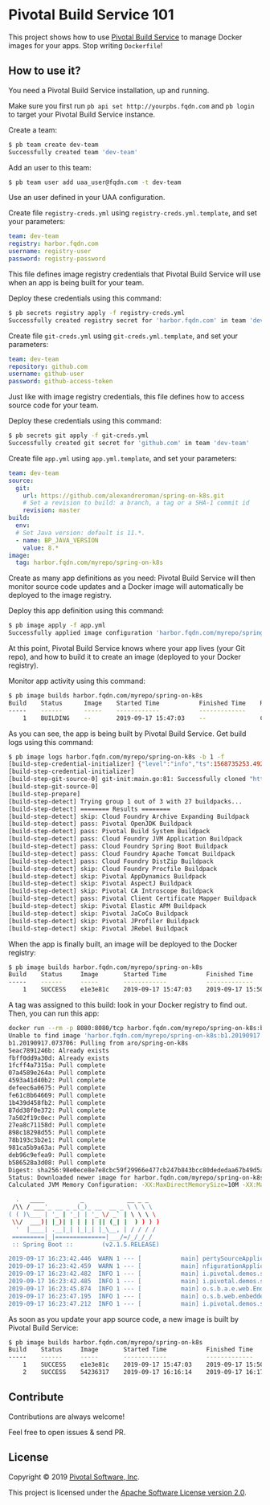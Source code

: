 # Pivotal Build Service 101

This project shows how to use
[Pivotal Build Service](https://content.pivotal.io/blog/pivotal-build-service-now-alpha-assembles-and-updates-containers-in-kubernetes)
to manage Docker images for your apps. Stop writing `Dockerfile`!

## How to use it?

You need a Pivotal Build Service installation, up and running.

Make sure you first run `pb api set http://yourpbs.fqdn.com`
and `pb login` to target your Pivotal Build Service instance.

Create a team:
```bash
$ pb team create dev-team
Successfully created team 'dev-team'
```

Add an user to this team:
```bash
$ pb team user add uaa_user@fqdn.com -t dev-team
```

Use an user defined in your UAA configuration.

Create file `registry-creds.yml` using `registry-creds.yml.template`, and set your parameters:
```yaml
team: dev-team
registry: harbor.fqdn.com
username: registry-user
password: registry-password
```

This file defines image registry credentials that Pivotal Build Service will use when
an app is being built for your team.

Deploy these credentials using this command:
```bash
$ pb secrets registry apply -f registry-creds.yml
Successfully created registry secret for 'harbor.fqdn.com' in team 'dev-team'
```

Create file `git-creds.yml` using `git-creds.yml.template`, and set your parameters:
```yaml
team: dev-team
repository: github.com
username: github-user
password: github-access-token
```

Just like with image registry credentials, this file defines how to access source
code for your team.

Deploy these credentials using this command:
```bash
$ pb secrets git apply -f git-creds.yml
Successfully created git secret for 'github.com' in team 'dev-team'
```

Create file `app.yml` using `app.yml.template`, and set your parameters:
```yaml
team: dev-team
source:
  git:
    url: https://github.com/alexandreroman/spring-on-k8s.git
    # Set a revision to build: a branch, a tag or a SHA-1 commit id
    revision: master
build:
  env:
  # Set Java version: default is 11.*.
  - name: BP_JAVA_VERSION
    value: 8.*
image:
  tag: harbor.fqdn.com/myrepo/spring-on-k8s
```

Create as many app definitions as you need: Pivotal Build Service will then
monitor source code updates and a Docker image will automatically be deployed
to the image registry.

Deploy this app definition using this command:
```bash
$ pb image apply -f app.yml
Successfully applied image configuration 'harbor.fqdn.com/myrepo/spring-on-k8s'
```

At this point, Pivotal Build Service knows where your app lives (your Git repo),
and how to build it to create an image (deployed to your Docker registry).

Monitor app activity using this command:
```bash
$ pb image builds harbor.fqdn.com/myrepo/spring-on-k8s
Build    Status      Image    Started Time           Finished Time    Reason
-----    ------      -----    ------------           -------------    ------
    1    BUILDING    --       2019-09-17 15:47:03    --               CONFIG
```

As you can see, the app is being built by Pivotal Build Service.
Get build logs using this command:
```bash
$ pb image logs harbor.fqdn.com/myrepo/spring-on-k8s -b 1 -f
[build-step-credential-initializer] {"level":"info","ts":1568735253.4923153,"logger":"fallback-logger","caller":"creds-init/main.go:40","msg":"Credentials initialized.","commit":"002a41a"}
[build-step-credential-initializer]
[build-step-git-source-0] git-init:main.go:81: Successfully cloned "https://github.com/alexandreroman/spring-on-k8s.git" @ "9eb9ed895e945891d1af6982b035f86c3a06ea3d" in path "/workspace"
[build-step-git-source-0]
[build-step-prepare]
[build-step-detect] Trying group 1 out of 3 with 27 buildpacks...
[build-step-detect] ======== Results ========
[build-step-detect] skip: Cloud Foundry Archive Expanding Buildpack
[build-step-detect] pass: Pivotal OpenJDK Buildpack
[build-step-detect] pass: Pivotal Build System Buildpack
[build-step-detect] pass: Cloud Foundry JVM Application Buildpack
[build-step-detect] pass: Cloud Foundry Spring Boot Buildpack
[build-step-detect] pass: Cloud Foundry Apache Tomcat Buildpack
[build-step-detect] pass: Cloud Foundry DistZip Buildpack
[build-step-detect] skip: Cloud Foundry Procfile Buildpack
[build-step-detect] skip: Pivotal AppDynamics Buildpack
[build-step-detect] skip: Pivotal AspectJ Buildpack
[build-step-detect] skip: Pivotal CA Introscope Buildpack
[build-step-detect] pass: Pivotal Client Certificate Mapper Buildpack
[build-step-detect] skip: Pivotal Elastic APM Buildpack
[build-step-detect] skip: Pivotal JaCoCo Buildpack
[build-step-detect] skip: Pivotal JProfiler Buildpack
[build-step-detect] skip: Pivotal JRebel Buildpack
```

When the app is finally built, an image will be deployed to the Docker registry:
```bash
$ pb image builds harbor.fqdn.com/myrepo/spring-on-k8s
Build    Status     Image       Started Time           Finished Time          Reason
-----    ------     -----       ------------           -------------          ------
    1    SUCCESS    e1e3e81c    2019-09-17 15:47:03    2019-09-17 15:50:50    CONFIG
```

A tag was assigned to this build: look in your Docker registry to find out.
Then, you can run this app:
```bash
docker run --rm -p 8080:8080/tcp harbor.fqdn.com/myrepo/spring-on-k8s:b1.20190917.073706
Unable to find image 'harbor.fqdn.com/myrepo/spring-on-k8s:b1.20190917.073706' locally
b1.20190917.073706: Pulling from aro/spring-on-k8s
5eac7891246b: Already exists
fbff0dd9a30d: Already exists
1fcff4a7315a: Pull complete
07a4589e264a: Pull complete
4593a41d40b2: Pull complete
defeec6a0675: Pull complete
fe61c8b64669: Pull complete
1b439d458fb2: Pull complete
87dd38f0e372: Pull complete
7a502f19c0ec: Pull complete
27ea8c71158d: Pull complete
898c18298d55: Pull complete
78b193c3b2e1: Pull complete
981ca5b9a63a: Pull complete
deb96c9efea9: Pull complete
b586528a3d08: Pull complete
Digest: sha256:98e0ece8e7e8cbc59f29966e477cb247b843bcc80dededaa67b49d5a48c19d1c
Status: Downloaded newer image for harbor.fqdn.com/myrepo/spring-on-k8s:b1.20190917.073706
Calculated JVM Memory Configuration: -XX:MaxDirectMemorySize=10M -XX:MaxMetaspaceSize=87497K -XX:ReservedCodeCacheSize=240M -Xss1M -Xmx68718877238K (Head Room: 0%, Loaded Class Count: 13034, Thread Count: 250, Total Memory: 70368744177664)

  .   ____          _            __ _ _
 /\\ / ___'_ __ _ _(_)_ __  __ _ \ \ \ \
( ( )\___ | '_ | '_| | '_ \/ _` | \ \ \ \
 \\/  ___)| |_)| | | | | || (_| |  ) ) ) )
  '  |____| .__|_| |_|_| |_\__, | / / / /
 =========|_|==============|___/=/_/_/_/
 :: Spring Boot ::        (v2.1.5.RELEASE)

2019-09-17 16:23:42.446  WARN 1 --- [           main] pertySourceApplicationContextInitializer : Skipping 'cloud' property source addition because not in a cloud
2019-09-17 16:23:42.459  WARN 1 --- [           main] nfigurationApplicationContextInitializer : Skipping reconfiguration because not in a cloud
2019-09-17 16:23:42.482  INFO 1 --- [           main] i.pivotal.demos.springonk8s.Application  : Starting Application on 1a2928976174 with PID 1 (/workspace/BOOT-INF/classes started by vcap in /workspace)
2019-09-17 16:23:42.485  INFO 1 --- [           main] i.pivotal.demos.springonk8s.Application  : No active profile set, falling back to default profiles: default
2019-09-17 16:23:45.874  INFO 1 --- [           main] o.s.b.a.e.web.EndpointLinksResolver      : Exposing 2 endpoint(s) beneath base path '/actuator'
2019-09-17 16:23:47.195  INFO 1 --- [           main] o.s.b.web.embedded.netty.NettyWebServer  : Netty started on port(s): 8080
2019-09-17 16:23:47.212  INFO 1 --- [           main] i.pivotal.demos.springonk8s.Application  : Started Application in 5.474 seconds (JVM running for 6.517)
```

As soon as you update your app source code, a new image is built
by Pivotal Build Service:
```bash
$ pb image builds harbor.fqdn.com/myrepo/spring-on-k8s
Build    Status     Image       Started Time           Finished Time          Reason
-----    ------     -----       ------------           -------------          ------
    1    SUCCESS    e1e3e81c    2019-09-17 15:47:03    2019-09-17 15:50:50    CONFIG
    2    SUCCESS    54236317    2019-09-17 16:16:14    2019-09-17 16:17:09    COMMIT
```

## Contribute

Contributions are always welcome!

Feel free to open issues & send PR.

## License

Copyright &copy; 2019 [Pivotal Software, Inc](https://pivotal.io).

This project is licensed under the [Apache Software License version 2.0](https://www.apache.org/licenses/LICENSE-2.0).
